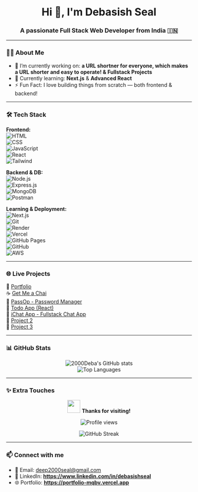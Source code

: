 <h1 align="center">Hi 👋, I'm Debasish Seal</h1>
<h3 align="center">A passionate Full Stack Web Developer from India 🇮🇳</h3>

---

### 👨‍💻 About Me

- 🔭 I’m currently working on: **a URL shortner for everyone, which makes a URL shorter and easy to operate! & Fullstack Projects**
- 🌱 Currently learning: **Next.js** & **Advanced React**
- ⚡ Fun Fact: I love building things from scratch — both frontend & backend!

---

### 🛠️ Tech Stack

**Frontend:**  
![HTML](https://img.shields.io/badge/-HTML5-E34F26?style=flat&logo=html5&logoColor=white)  
![CSS](https://img.shields.io/badge/-CSS3-1572B6?style=flat&logo=css3)  
![JavaScript](https://img.shields.io/badge/-JavaScript-F7DF1E?style=flat&logo=javascript&logoColor=black)  
![React](https://img.shields.io/badge/-React-61DAFB?style=flat&logo=react&logoColor=black)  
![Tailwind](https://img.shields.io/badge/-Tailwind_CSS-38B2AC?style=flat&logo=tailwind-css)

**Backend & DB:**  
![Node.js](https://img.shields.io/badge/-Node.js-339933?style=flat&logo=nodedotjs&logoColor=white)  
![Express.js](https://img.shields.io/badge/-Express.js-000000?style=flat&logo=express&logoColor=white)  
![MongoDB](https://img.shields.io/badge/-MongoDB-47A248?style=flat&logo=mongodb)  
![Postman](https://img.shields.io/badge/Postman-FF6C37?style=flat&logo=postman&logoColor=white)

**Learning & Deployment:**  
![Next.js](https://img.shields.io/badge/-Next.js-000000?style=flat&logo=nextdotjs)  
![Git](https://img.shields.io/badge/-Git-F05032?style=flat&logo=git&logoColor=white)  
![Render](https://img.shields.io/badge/-Render-46E3B7?style=flat&logo=render&logoColor=black)  
![Vercel](https://img.shields.io/badge/Vercel-%23000000.svg?logo=vercel&logoColor=white)  
![GitHub Pages](https://img.shields.io/badge/-GitHub_Pages-121013?style=flat&logo=github&logoColor=white)  
![GitHub](https://img.shields.io/badge/GitHub-%23121011.svg?logo=github&logoColor=white)  
![AWS](https://custom-icon-badges.demolab.com/badge/AWS-%23FF9900.svg?logo=aws&logoColor=white)

---

### 🌐 Live Projects

🌟 [Portfolio](https://portfolio-mqbv.vercel.app)  
☕ [Get Me a Chai](https://getmychai.vercel.app/)  
🔐 [PassOp - Password Manager](https://2000deba.github.io/PassOp/)  
📝 [Todo App (React)](https://2000deba.github.io/todo-app-react/)  
💬 [iChat App - Fullstack Chat App](https://ichat-vtpa.onrender.com)  
🎨 [Project 2](https://2000deba.github.io/Project-2/)  
📘 [Project 3](https://2000deba.github.io/Project-3/)

---

### 📊 GitHub Stats

<p align="center">
  <img src="https://github-readme-stats.vercel.app/api?username=2000Deba&show_icons=true&theme=radical" alt="2000Deba's GitHub stats" />
  <br/>
  <img src="https://github-readme-stats.vercel.app/api/top-langs/?username=2000Deba&layout=compact&theme=radical" alt="Top Languages" />
</p>

---

### ✨ Extra Touches

<div align="center">

<img src="https://media.giphy.com/media/hvRJCLFzcasrR4ia7z/giphy.gif" width="35px"> <b>Thanks for visiting!</b>  
  
![Profile views](https://komarev.com/ghpvc/?username=2000Deba&label=Profile%20Views&color=0e75b6&style=flat)

![GitHub Streak](https://github-readme-streak-stats.herokuapp.com?user=2000Deba&theme=radical&date_format=M%20j%5B%2C%20Y%5D)

</div>

---

### 📫 Connect with me

- 📧 Email: deep2000seal@gmail.com
- 💼 LinkedIn:   **https://www.linkedin.com/in/debasishseal**
- 🌐 Portfolio: **https://portfolio-mqbv.vercel.app**